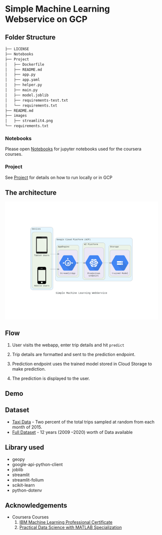 # Simple Machine Learning Webservice on GCP

## Folder Structure
```bash
├── LICENSE
├── Notebooks
├── Project
│   ├── Dockerfile
│   ├── README.md
│   ├── app.py
│   ├── app.yaml
│   ├── helper.py
│   ├── main.py
│   ├── model.joblib
│   ├── requirements-test.txt
│   └── requirements.txt
├── README.md
├── images
│   ├── streamlit4.png
└── requirements.txt
```
### Notebooks
Please open [Notebooks](Notebooks/README.md) for jupyter notebooks used for the coursera courses.

### Project
See [Project](Notebooks/README.md) for details on how to run locally or in GCP

## The architecture

<!--add an image in this path-->
![architecture](images/streamlit4.png)

<!--Optionally, add flow steps based on the architecture diagram-->
## Flow

1. User visits the webapp, enter trip details and hit `predict`

2. Trip details are formatted and sent to the prediction endpoint.

3. Prediction endpoint uses the trained model stored in Cloud Storage to make prediction.

4. The prediction is displayed to the user.

## Demo
<!--add a gif of webapp-->

## Dataset
- [Taxi Data](https://www.mathworks.com/supportfiles/practicaldsmatlab/taxi/Taxi%20Data.zip) - Two percent of the total trips sampled at random from each month of 2015.
- [Full Dataset](https://www1.nyc.gov/site/tlc/about/tlc-trip-record-data.page) - 12 years (2009 –2020) worth of Data available

## Library used
- geopy
- google-api-python-client
- joblib
- streamlit
- streamlit-folium
- scikit-learn
- python-dotenv

## Acknowledgements
- Coursera Courses
  1. [IBM Machine Learning Professional Certificate](https://www.coursera.org/professional-certificates/ibm-machine-learning)
  2. [Practical Data Science with MATLAB Specialization](https://www.coursera.org/specializations/practical-data-science-matlab)